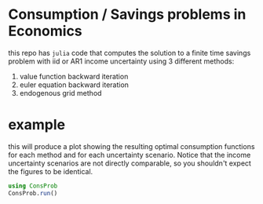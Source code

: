 

# Consumption / Savings problems in Economics

this repo has `julia` code that computes the solution to a finite time savings problem with iid or AR1  income uncertainty using 3 different methods:

1. value function backward iteration
2. euler equation backward iteration
3. endogenous grid method

# example

this will produce a plot showing the resulting optimal consumption functions for each method and for each uncertainty scenario. Notice that the income uncertainty scenarios are not directly comparable, so you shouldn't expect the figures to be identical.

```julia
using ConsProb
ConsProb.run()
```